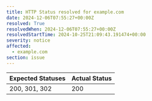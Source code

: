 ```yaml
---
title: HTTP Status resolved for example.com
date: 2024-12-06T07:55:27+00:00Z
resolved: True
resolvedWhen: 2024-12-06T07:55:27+00:00Z
resolvedStartTime: 2024-10-25T21:09:43.191474+00:00
severity: notice
affected:
  - example.com
section: issue
---
```


| Expected Statuses | Actual Status  |
|-------------------|----------------|
| 200, 301, 302 | 200 |

